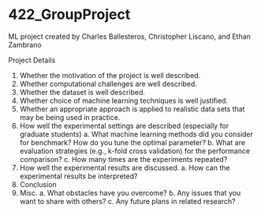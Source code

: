 # 422_GroupProject

ML project created by Charles Ballesteros, Christopher Liscano, and Ethan Zambrano

Project Details
1. Whether the motivation of the project is well described.
2. Whether computational challenges are well described.
3. Whether the dataset is well described.
4. Whether choice of machine learning techniques is well justified.
5. Whether an appropriate approach is applied to realistic data sets that may be being used
in practice.
6. How well the experimental settings are described (especially for graduate students)
  a. What machine learning methods did you consider for benchmark? How do you tune the optimal parameter?
  b. What are evaluation strategies (e.g., k-fold cross validation) for the performance comparison?
  c. How many times are the experiments repeated?
7. How well the experimental results are discussed.
  a. How can the experimental results be interpreted?
8. Conclusion
9. Misc.
  a. What obstacles have you overcome?
  b. Any issues that you want to share with others?
  c. Any future plans in related research?
